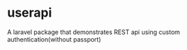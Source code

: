 # userapi
A laravel package that demonstrates REST api using custom authentication(without passport)
